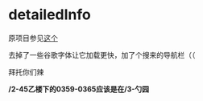 # detailedInfo
原项目参见<a href="https://github.com/yenchiah/project-website-template">这个</a>

去掉了一些谷歌字体让它加载更快，加了个搜来的导航栏（（

拜托你们辣

**/2-45乙楼下的0359-0365应该是在/3-勺园**
